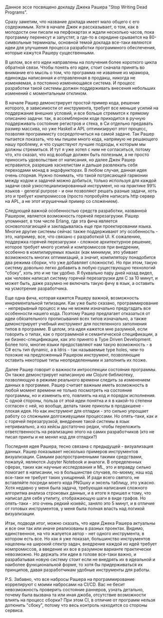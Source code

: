 Данное эссе посвящено докладу Джека Рашера "Stop Writing Dead Programs".

Сразу заметим, что название доклада имеет мало общего с его содержимым. Хотя в начале Джек и рассказывает, о том, как в молодости они писали на перфокартах и ждали несколько часов, пока программу перенесут и запустят, а где-то в середине срывается на 80-символьные терминалы, основной темой доклада все-таки являются идеи для улучшения процесса разработки программного обеспечения, которые кажутся Рашеру существенными.

В целом, все его идеи направлены на получения более короткого цикла обратной связи. Чтобы понять его идеи, стоит сначала принять во внимание его мысль о том, что программа не изваяние из мрамора, единожды написанная и отправленная в продакш, никогда не изменяемая, а постоянно изменяющаяся система. И процесс разработки такой системы должен поддерживать внесения небольших изменений с моментальным откликом.

В начале Рашер демонстрирует простой пример кода, решение которого, в зависимости от инструмента, требует все меньше усилий на поддержание внешних условий, и все больше стремится к прямому описанию задачи: так, в ассемблерном коде приходится в ручную поддерживать состояние регистров и стека, в Си отдельно предавать размер массива, но уже Haskell и APL оптимизируют этот процесс, позволяя программисту сосредоточиться на самой задаче. Так Рашер пытается показать, что мы пишем много кода, напрямую не решающего нашу проблему, и что существуют лучшие подходы, к которым мы должны стремиться. И тут я уже хотел с ним не согласиться, потому что, кто сказал, что код вообще должен быть полезным, а не просто приносить удовольствие от написания, но далее Джек Рашер исправился, разрешив хаскелистам и дальше развлекать себя переходами монад в эндофункторах. В любом случая, данная идея очень спорная. Нужно понимать, что такой потрясающей гармонии между кодом и задачей можно добиться, только используя для каждой задачи свой узкоспециализированный инструмент, но на практике 99% языков - general purpose - и они позволяют решать разные задачи, хоть это и требует компромиссов (просто попробуйте написать http сервер на APL, а не этот игрушечный пример со сложением).

Следующей важной особенностью средств разработки, названной Рашером, является возможность горячей перезагрузки. Рашер упоминает, в том числе Erlang, где эта фича является основополагающей и закладывалась еще при проектировании языка. Многие другие системы сейчас также поддерживают эту особенность - это, например, все, что связано с разработкой UI. К сожалению, поддержка горячей перезагрузки - сложное архитектурное решение, которое требует много усилий и компромиссов при внедрении, особенно в компилируемых языках (как минимум, это убивает возможность многих оптимизаций, а значит, компилятору понадобится два режима сборки, что уже добавляет сложности). Но при этом, такую систему довольно легко добавить в любую существующую технологий "сбоку", хоть это и не так удобно. Я буквально пару дней назад видел, как человек написал систему горячей перезагрузки для C за 10 минут, и может быть, даже разумно не включать такую фичу в язык, а оставить на усмотрение разработчика.

Еще одна фича, которая кажется Рашеру важной, возможность инкрементальной типизации. Как уже было сказано, программирование - непрерывный процесс и мы не можем изначально предугадать все особенности нашего кода. Поэтому Рашер предлагает отказаться от идеи обязательного прописывания всех типов изначально, а также демонстрирует учебный инструмент для постепенного заполнения типов в программе. В целом, эта идея кажется мне разумной, если говорить о типах, как о программной и семантической спецификации, а не бизнес-спецификации, как это принято в Type Driven Development. Более того, многие языки предоставляют нам такую возможность - в C# есть тип dynamic, а в Idris - так называемые type holes, чем-то похожие на предложенный Рашером инструмент, позволяющие оставить некоторые типы неопределенными и заполнить их позже.

Далее Рашер говорит о важности интроспекции состояния программы. Он также демонстрирует написанную им Clojure библиотеку, позволяющую в режиме реального времени следить за изменением данных в программе. Рашер считает важным иметь возможность в любой момент времени не только посмотреть на состояние программы, но и изменить его, повлиять на код и порядок исполнения. С одной стороны, польза от этой идеи понятна и я в какой-то степени согласен с ней, но вообще, делать такие приколы в продакшене - плохая идея. Но как инструмент для отладки - это сильно упрощает работу со сложными долгоживущими процессами. Но опять-таки, как и с горячей перезагрузкой, внедрение такой системы в язык нетривиально, а юз кейсы достаточно редки, чтобы переложить ответственность на реализацию этого на самих разработчиков (кто не писал принты и не менял код для отладки?)

Последняя идея Рашера, тесно связана с предыдущей - визуализация данных. Рашер показывает несколько примеров инструментов визуализации. Самыми распространенными такими средствами, пожалуй, являются Jupyter Notebook и аналоги. В определенных сферах, таких как научные исследования и ML, это и вправду сильно помогает в написании, но в большинстве случаев, по-моему, наш код все-таки не требует таких ухищрений. И ради всего святого, не вставляйте посреди моего кода PNGшку и эксель таблицу, это ужасно. Хотя недавно у меня была задача, требующая написания сложного алгоритма анализа строковых данных, и в итоге я пришел к тому, что написал для себя утилиту, отображающую шаги в виде графов. Но опять-таки - это очень редкий юзкейс, заняло это 5 минут, и в отличие от готовых инструментов, у меня была полная власть над логикой визуализации.

Итак, подводя итог, можно сказать, что идеи Джека Рашера актуальны и все они так или иначе реализованы в разных проектах. Видимо, единственное, на что жалуется автор - нет одного инструмента, в котором есть все. Но как я уже показал, большинство инструментов нацелены на широкий спектр задач, внедрение каждой из идей требует компромиссов, а введение их все в разумном варианте практически невозможно. Но держать эти идеи в голове все-таки важно, и разрабатывая новую систему стоит если не внедрять их в идеальной и наиболее функциональной форме, то хотя бы придерживаться их принципов, давая разработчикам удобные инструменты для работы.

P.S. Забавно, что все набросы Рашера на программирование коррелируют с моими набросами на CI/CD. Вас не бесит невозможность проверить состояние раннеров, узнать детально, почему была вызвана та или иная джоба, отсутствие возможности влиять на процесс сборки? При этом CI, в отличие от программ нельзя дотюнить "сбоку", потому что весь контроль находится со стороны сервиса.
